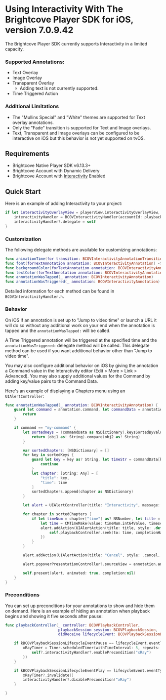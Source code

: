 # Using Interactivity With The Brightcove Player SDK for iOS, version 7.0.9.42

The Brightcove Player SDK currently supports Interactivity in a limited capacity.

### Supported Annotations:

* Text Overlay
* Image Overlay
* Transparent Overlay
    * Adding text is not currently supported.
* Time Triggered Action

### Additional Limitations

* The "Mullins Special" and "White" themes are supported for Text overlay annotations.
* Only the "Fade" transition is supported for Text and Image overlays.
* Text, Transparent and Image overlays can be configured to be interactive on iOS but this behavior is not yet supported on tvOS.

## Requirements

- Brightcove Native Player SDK v6.13.3+
- Brightcove Account with Dynamic Delivery
- Brightcove Account with [Interactivity](https://www.brightcove.com/en/products/interactivity) Enabled

## Quick Start

Here is an example of adding Interactivity to your project:

```swift
if let interactivityOverlayView = playerView.interactivityOverlayView, let playbackController = playbackController {
    interactivityHandler = BCOVInteractivityHandler(accountId: playbackConfig.accountID, projectId: playbackConfig.interactivityProjectID, containerView: interactivityOverlayView,  playbackController: playbackController)
    interactivityHandler?.delegate = self
}
```

### Customization

The following delegate methods are available for customizing annotations:

```swift
func animationTime(for transition: BCOVInteractivityAnnotationTransition) -> CGFloat
func font(forTextAnnotation annotation: BCOVInteractivityAnnotation) -> UIFont
func backgroundColor(forTextAnnotation annotation: BCOVInteractivityAnnotation) -> UIColor
func textColor(forTextAnnotation annotation: BCOVInteractivityAnnotation) -> UIColor
func annotationWasTapped(_ annotation: BCOVInteractivityAnnotation)
func annotationWasTriggered(_ annotation: BCOVInteractivityAnnotation)
```

Detailed information for each method can be found in `BCOVInteractivityHandler.h`.

### Behavior

On iOS if an annotation is set up to "Jump to video time" or launch a URL it will do so without any additional work on your end when the annotation is tapped and the `annotationWasTapped:` will be called.

A Time Triggered annotation will be triggered at the specified time and the `annotationWasTriggered:` delegate method will be called. This delegate method can be used if you want additional behavior other than "Jump to video time".

You may also configure additional behavior on iOS by giving the annotation a Command value in the Interactivity editor (Edit > More > Link > Advanced). You may also supply additional values for the Command by adding key/value pairs to the Command Data.

Here's an example of displaying a Chapters menu using an `UIAlertController`:

```swift
func annotationWasTapped(_ annotation: BCOVInteractivityAnnotation) {
    guard let command = annotation.command, let commandData = annotation.commandData else {
        return
    }

    if command == "my-command" {
        let sortedKeys = (commandData as NSDictionary).keysSortedByValue { (obj1, obj2) -> ComparisonResult in
            return (obj1 as! String).compare(obj2 as! String)
        }

        var sortedChapters: [NSDictionary] = []
        for key in sortedKeys {
            guard let key = key as? String, let timeStr = commandData[key] as? String, let time = NumberFormatter().number(from: timeStr) else {
                continue
            }
            let chapter: [String: Any] = [
                "title": key,
                "time": time
            ]
            sortedChapters.append(chapter as NSDictionary)
        }

        let alert = UIAlertController(title: "Interactivity", message: "Chapter Selection", preferredStyle: .actionSheet)

        for chapter in sortedChapters {
            if let timeNum = chapter["time"] as? NSNumber, let title = chapter["title"] as? String {
                let time = CMTimeMake(value: timeNum.int64Value, timescale: 1)
                alert.addAction(UIAlertAction(title: title, style: .default) { _ in
                    self.playbackController.seek(to: time, completionHandler: nil)
                })
            }
        }

        alert.addAction(UIAlertAction(title: "Cancel", style: .cancel, handler: nil))

        alert.popoverPresentationController?.sourceView = annotation.annotationView

        self.present(alert, animated: true, completion:nil)
    }
}
```

### Preconditions

You can set up preconditions for your annotations to show and hide them on demand. Here is an example of hiding an annotation when playback begins and showing it five seconds after pause:

```swift
func playbackController(_ controller: BCOVPlaybackController,
                        playbackSession session: BCOVPlaybackSession,
                        didReceive lifecycleEvent: BCOVPlaybackSessionLifecycleEvent) {

    if kBCOVPlaybackSessionLifecycleEventPause == lifecycleEvent.eventType {
        xRayTimer = Timer.scheduledTimer(withTimeInterval: 5, repeats: false, block: { [weak self] (timer: Timer) in
            self?.interactivityHandler?.enablePrecondition("xRay")
        })
    }

    if kBCOVPlaybackSessionLifecycleEventPlay == lifecycleEvent.eventType {
        xRayTimer?.invalidate()
        interactivityHandler?.disablePrecondition("xRay")
    }

}
```
